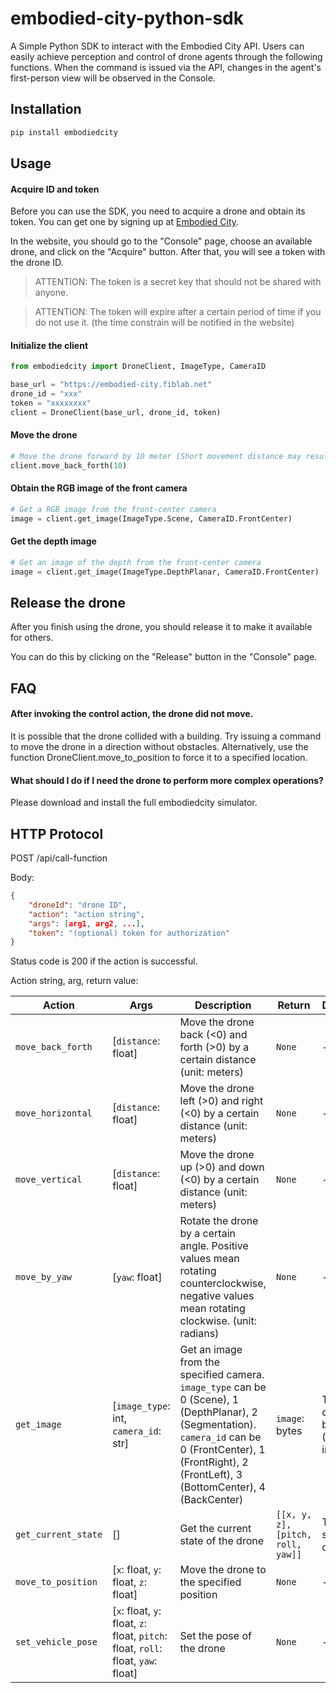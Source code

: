 # embodied-city-python-sdk

A Simple Python SDK to interact with the Embodied City API.
Users can easily achieve perception and control of drone agents through the following functions.
When the command is issued via the API, changes in the agent's first-person view will be observed in the Console.

## Installation

```bash
pip install embodiedcity
```

## Usage

#### Acquire ID and token

Before you can use the SDK, you need to acquire a drone and obtain its token.
You can get one by signing up at [Embodied City](https://embodied-city.fiblab.net/).

In the website, you should go to the "Console" page, choose an available drone, and click on the "Acquire" button.
After that, you will see a token with the drone ID.

> ATTENTION: The token is a secret key that should not be shared with anyone.

> ATTENTION: The token will expire after a certain period of time if you do not use it. (the time constrain will be notified in the website)

#### Initialize the client

```python
from embodiedcity import DroneClient, ImageType, CameraID

base_url = "https://embodied-city.fiblab.net"
drone_id = "xxx"
token = "xxxxxxxx"
client = DroneClient(base_url, drone_id, token)
```

#### Move the drone

```python
# Move the drone forward by 10 meter (Short movement distance may result in action failure)
client.move_back_forth(10)
```

#### Obtain the RGB image of the front camera
    
```python
# Get a RGB image from the front-center camera
image = client.get_image(ImageType.Scene, CameraID.FrontCenter)
```

#### Get the depth image
    
```python
# Get an image of the depth from the front-center camera
image = client.get_image(ImageType.DepthPlanar, CameraID.FrontCenter)
```

## Release the drone

After you finish using the drone, you should release it to make it available for others.

You can do this by clicking on the "Release" button in the "Console" page.


## FAQ

#### After invoking the control action, the drone did not move.

It is possible that the drone collided with a building.
Try issuing a command to move the drone in a direction without obstacles.
Alternatively, use the function DroneClient.move_to_position to force it to a specified location.

#### What should I do if I need the drone to perform more complex operations?

Please download and install the full embodiedcity simulator.

## HTTP Protocol

POST /api/call-function

Body:
```json
{
    "droneId": "drone ID",
    "action": "action string",
    "args": [arg1, arg2, ...],
    "token": "(optional) token for authorization"
}
```

Status code is 200 if the action is successful.

Action string, arg, return value:

| Action            | Args                                  | Description                                                                                                                                                                                                   | Return         | Description                                |
| ----------------- | ------------------------------------- | ------------------------------------------------------------------------------------------------------------------------------------------------------------------------------------------------------------- | -------------- | ------------------------------------------ |
| `move_back_forth` | [`distance`: float]                   | Move the drone back (<0) and forth (>0) by a certain distance (unit: meters)                                                                                                                                  | `None`         | -                                          |
| `move_horizontal` | [`distance`: float]                   | Move the drone left (>0) and right (<0) by a certain distance (unit: meters)                                                                                                                                  | `None`         | -                                          |
| `move_vertical`   | [`distance`: float]                   | Move the drone up (>0) and down (<0) by a certain distance (unit: meters)                                                                                                                                     | `None`         | -                                          |
| `move_by_yaw`     | [`yaw`: float]                        | Rotate the drone by a certain angle. Positive values mean rotating counterclockwise, negative values mean rotating clockwise. (unit: radians)                                                                 | `None`         | -                                          |
| `get_image`       | [`image_type`: int, `camera_id`: str] | Get an image from the specified camera. `image_type` can be 0 (Scene), 1 (DepthPlanar), 2 (Segmentation). `camera_id` can be 0 (FrontCenter), 1 (FrontRight), 2 (FrontLeft), 3 (BottomCenter), 4 (BackCenter) | `image`: bytes | The image data in bytes (MIME: image/jpeg) |
| `get_current_state` | [] | Get the current state of the drone | `[[x, y, z], [pitch, roll, yaw]]` | The current state of the drone |
| `move_to_position` | [`x`: float, `y`: float, `z`: float] | Move the drone to the specified position | `None` | - |
| `set_vehicle_pose` | [`x`: float, `y`: float, `z`: float, `pitch`: float, `roll`: float, `yaw`: float] | Set the pose of the drone | `None` | - |
